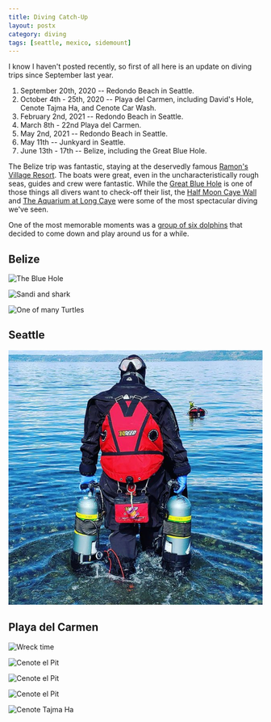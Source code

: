 ```yaml
---
title: Diving Catch-Up
layout: postx
category: diving
tags: [seattle, mexico, sidemount]
---
```


I know I haven't posted recently, so first of all here is an update on diving trips since September last year.

1. September 20th, 2020 -- Redondo Beach in Seattle.
1. October 4th - 25th, 2020 -- Playa del Carmen, including David's Hole, Cenote Tajma Ha, and Cenote Car Wash.
1. February 2nd, 2021 -- Redondo Beach in Seattle.
1. March 8th - 22nd Playa del Carmen.
1. May 2nd, 2021 -- Redondo Beach in Seattle.
1. May 11th -- Junkyard in Seattle.
1. June 13th - 17th -- Belize, including the Great Blue Hole.

The Belize trip was fantastic, staying at the deservedly famous [Ramon's Village Resort](https://ramons.com/). The
boats were great, even in the uncharacteristically rough seas, guides and crew were fantastic. While the 
[Great Blue Hole](https://belize.com/belize-blue-hole/) is one of those things all divers want to check-off their
list, the [Half Moon Caye Wall](https://www.divessi.com/uk/mydiveguide/divesite/63131) and
[The Aquarium at Long Caye](https://www.divessi.com/en/mydiveguide/divesite/18103) were some of the most spectacular
diving we've seen. 

One of the most memorable moments was a [group of six dolphins](https://youtu.be/1q-H6vFMAZM) that decided to come 
down and play around us for a while.

## Belize

![The Blue Hole](/assets/img/diving/belize-blue-hole.jpg)

![Sandi and shark](/assets/img/diving/belize-shark.jpg)

![One of many Turtles](/assets/img/diving/belize-turtle.jpg)

## Seattle

![Redondo entry](/assets/img/diving/redondo.jpg)

## Playa del Carmen

![Wreck time](/assets/img/diving/playa-wreck-01.jpg)

![Cenote el Pit](/assets/img/diving/the-pit-01.jpg)

![Cenote el Pit](/assets/img/diving/the-pit-02.jpg)

![Cenote el Pit](/assets/img/diving/the-pit-03.jpg)

![Cenote Tajma Ha](/assets/img/diving/tajma-ha.jpg)
